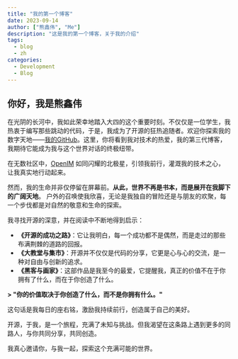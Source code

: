 ```yaml
---
title: "我的第一个博客"
date: 2023-09-14
author: ["熊鑫伟", "Me"]
description: "这是我的第一个博客，关于我的介绍"
tags:
  - blog
  - zh
categories:
  - Development
  - Blog
---
```


## 你好，我是熊鑫伟

在光阴的长河中，我如此荣幸地踏入大四的这个重要时刻。不仅仅是一位学生，我热衷于编写那些跳动的代码，于是，我成为了开源的狂热追随者。欢迎你探索我的数字天地——[我的GitHub](https://github.com/cubxxw)。这里，你将看到我对技术的热爱，我的第三代博客，我期待它能成为我与这个世界对话的终极纽带。

在无数社区中，[OpenIM](http://github.com/OpenIMSDK/Open-IM-Server) 如同闪耀的北极星，引领我前行，灌溉我的技术之心，让我真实地行动起来。

然而，我的生命并非仅停留在屏幕前。**从此，世界不再是书本，而是展开在我脚下的广阔天地**。 户外的召唤使我欣喜，无论是我独自的冒险还是与朋友的欢聚，每一个步伐都是对自然的敬意和生命的探索。

我寻找开源的深意，并在阅读中不断地得到启示：

+ **《开源的成功之路》**：它让我明白，每一个成功都不是偶然，而是走过的那些布满荆棘的道路的回报。
+ **《大教堂与集市》**：开源并不仅仅是代码的分享，它更是心与心的交流，是一种对自由与创新的追求。
+ **《黑客与画家》**：这部作品是我至今的最爱，它提醒我，真正的价值不在于你拥有了什么，而在于你创造了什么。

**> "你的价值取决于你创造了什么，而不是你拥有什么。"**

这句话是我每日的座右铭，激励我持续前行，创造属于自己的美好。

开源，于我，是一个旅程，充满了未知与挑战。但我渴望在这条路上遇到更多的同路人，与你共同分享，共同创造。

我真心邀请你，与我一起，探索这个充满可能的世界。